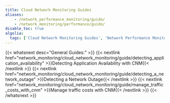 ```yaml
---
title: Cloud Network Monitoring Guides
aliases:
    - /network_performance_monitoring/guide/
    - /network_monitoring/performance/guide/
disable_toc: true
algolia:
  tags: ['Cloud Network Monitoring Guides', 'Network Performance Monitoring Guides', 'CNM Guides', 'NPM Guides']
---
```


{{< whatsnext desc="General Guides:" >}}
    {{< nextlink href="network_monitoring/cloud_network_monitoring/guide/detecting_application_availability" >}}Detecting Application Availability with CNM{{< /nextlink >}}
    {{< nextlink href="network_monitoring/cloud_network_monitoring/guide/detecting_a_network_outage" >}}Detecting a Network Outage{{< /nextlink >}}
    {{< nextlink href="network_monitoring/cloud_network_monitoring/guide/manage_traffic_costs_with_cnm" >}}Manage traffic costs with CNM{{< /nextlink >}}
{{< /whatsnext >}}
